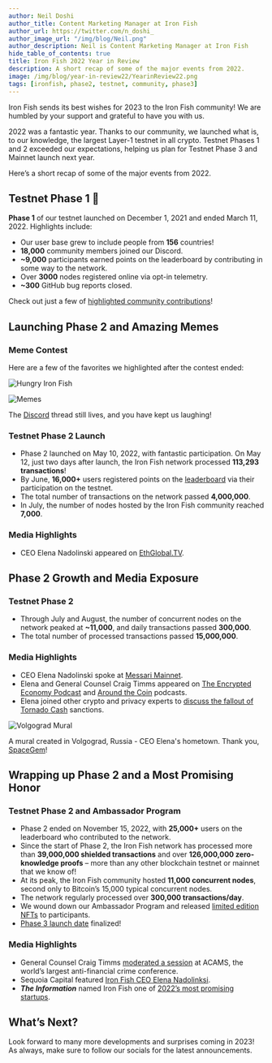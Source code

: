 ```yaml
---
author: Neil Doshi
author_title: Content Marketing Manager at Iron Fish
author_url: https://twitter.com/n_doshi_
author_image_url: "/img/blog/Neil.png"
author_description: Neil is Content Marketing Manager at Iron Fish
hide_table_of_contents: true
title: Iron Fish 2022 Year in Review
description: A short recap of some of the major events from 2022.
image: /img/blog/year-in-review22/YearinReview22.png
tags: [ironfish, phase2, testnet, community, phase3]
---
```


Iron Fish sends its best wishes for 2023 to the Iron Fish community! We are humbled by your support and grateful to have you with us. 

2022 was a fantastic year. Thanks to our community, we launched what is, to our knowledge, the largest Layer-1 testnet in all crypto. Testnet Phases 1 and 2 exceeded our expectations, helping us plan for Testnet Phase 3 and Mainnet launch next year. 

Here’s a short recap of some of the major events from 2022.

## Testnet Phase 1 🎉

**Phase 1** of our testnet launched on December 1, 2021 and ended  March 11, 2022.  Highlights include:

- Our user base grew to include people from **156** countries!
- **18,000** community members joined our Discord.
- **~9,000** participants earned points on the leaderboard by contributing in some way to the network.
- Over **3000** nodes registered online via opt-in telemetry.
- **~300** GitHub bug reports closed.

Check out just a few of [highlighted community contributions](https://twitter.com/ironfishcrypto/status/1516115934632714245)!

## Launching Phase 2 and Amazing Memes

### Meme Contest

Here are a few of the favorites we highlighted after the contest ended: 

![Hungry Iron Fish](/img/blog/year-in-review22/fish33.gif "Hungry Iron Fish")

![Memes](/img/blog/year-in-review22/memes.png "Memes")

The [Discord](https://discord.com/channels/771503434028941353/859487131093434438) thread still lives, and you have kept us laughing!

### Testnet Phase 2 Launch

- Phase 2 launched on May 10, 2022, with fantastic participation. On May 12, just two days after launch, the Iron Fish network processed **113,293 transactions**!
- By June, **16,000+** users registered points on the [leaderboard](https://testnet.ironfish.network/leaderboard) via their participation on the testnet. 
- The total number of transactions on the network passed **4,000,000**. 
- In July, the number of nodes hosted by the Iron Fish community reached **7,000**.

### Media Highlights
- CEO Elena Nadolinski appeared on [EthGlobal.TV](https://twitter.com/ETHGlobal/status/1522337553818570754).

## Phase 2 Growth and Media Exposure

### Testnet Phase 2

- Through July and August, the number of concurrent nodes on the network peaked at **~11,000**, and daily transactions passed **300,000**. 
- The total number of processed transactions passed **15,000,000**.

### Media Highlights

- CEO Elena Nadolinski spoke at [Messari Mainnet](https://www.youtube.com/watch?v=kru4oLjPD-A).
- Elena and General Counsel Craig Timms appeared on [The Encrypted Economy Podcast](https://www.youtube.com/watch?v=x-3Cct7_SP0) and [Around the Coin](https://www.youtube.com/watch?v=Vguia3WAI6Y) podcasts.
- Elena joined other crypto and privacy experts to [discuss the fallout of Tornado Cash](https://www.youtube.com/watch?v=s4RMbrMvC60&t=15s) sanctions.

![Volgograd Mural](/img/blog/year-in-review22/muralVolgograd.jpg "Volgograd Mural")

A mural created in Volgograd, Russia - CEO Elena's hometown. Thank you, [SpaceGem](https://twitter.com/SpaceGemBlog/status/1573406920563621888)! 

## Wrapping up Phase 2  and a Most Promising Honor

### Testnet Phase 2 and Ambassador Program

- Phase 2 ended on November 15, 2022, with **25,000+** users on the leaderboard who contributed to the network.
- Since the start of Phase 2, the Iron Fish network has processed more than **39,000,000 shielded transactions** and over **126,000,000 zero-knowledge proofs** – more than any other blockchain testnet or mainnet that we know of!
- At its peak, the Iron Fish community hosted **11,000 concurrent nodes**, second only to Bitcoin’s 15,000 typical concurrent nodes.
- The network regularly processed over **300,000 transactions/day**.
- We wound down our Ambassador Program and released [limited edition NFTs](https://ironfish.network/blog/2022/11/22/November-Community-Update) to participants.
- [Phase 3 launch date](https://testnet.ironfish.network/about) finalized!

### Media Highlights

- General Counsel Craig Timms [moderated a session](https://ironfish.network/blog/2022/10/25/acams) at ACAMS, the world’s largest anti-financial crime conference. 
- Sequoia Capital featured [Iron Fish CEO Elena Nadolinksi](https://www.sequoiacap.com/article/elena-nadolinski-spotlight/).
- ***The Information*** named Iron Fish one of [2022’s most promising startups](https://www.theinformation.com/ti50).

## What’s Next?
Look forward to many more developments and surprises coming in 2023! As always, make sure to follow our socials for the latest announcements.
